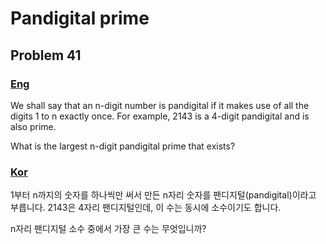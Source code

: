 # Pandigital prime
## Problem 41

### [Eng](https://projecteuler.net/problem=41)

We shall say that an n-digit number is pandigital if it makes use of all the digits 1 to n exactly once. For example, 2143 is a 4-digit pandigital and is also prime.

What is the largest n-digit pandigital prime that exists?

### [Kor](http://euler.synap.co.kr/prob_detail.php?id=41)

1부터 n까지의 숫자를 하나씩만 써서 만든 n자리 숫자를 팬디지털(pandigital)이라고 부릅니다.
2143은 4자리 팬디지털인데, 이 수는 동시에 소수이기도 합니다.

n자리 팬디지털 소수 중에서 가장 큰 수는 무엇입니까?
